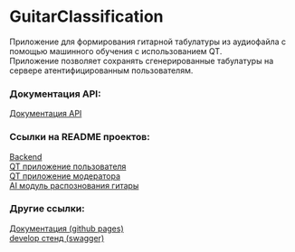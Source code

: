 # GuitarClassification
Приложение для формирования гитарной табулатуры из аудиофайла с помощью машинного обучения с использованием QT.<br>
Приложение позволяет сохранять сгенерированные табулатуры на сервере атентифицированным пользователям.<br>

### Документация API:
[Документация API](/api/index.html)

### Ссылки на README проектов:
[Backend](https://github.com/SharafeevRavil/GuitarClassification/blob/main/GuitarCogBackend/README.md)<br>
[QT приложение пользователя](https://github.com/SharafeevRavil/GuitarClassification/blob/main/Desktop/MainApplication/README.md)<br>
[QT приложение модератора](https://github.com/SharafeevRavil/GuitarClassification/blob/main/Desktop/ModeratorApplication/README.md)<br>
[AI модуль распознования гитары](https://github.com/SharafeevRavil/GuitarClassification/blob/main/Desktop/MainApplication/AIModule/README.md)<br>

### Другие ссылки:
[Документация (github pages)](https://sharafeevravil.github.io/GuitarClassification/)<br>
[develop стенд (swagger)](https://guitarclassification-production.up.railway.app/swagger/index.html)<br>
